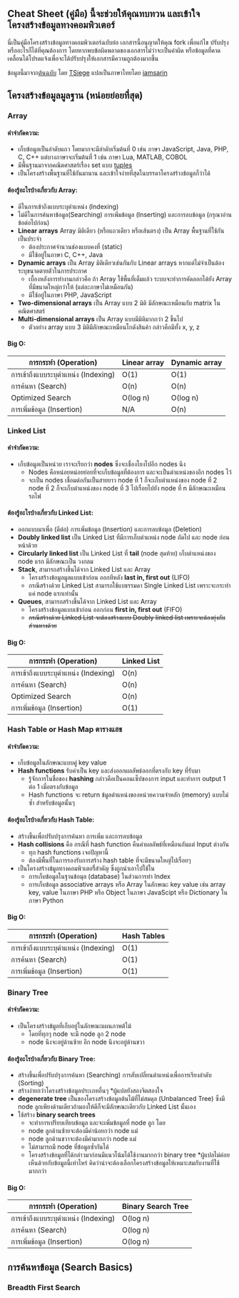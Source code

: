 ## Cheat Sheet (คู่มือ) นี้จะช่วยให้คุณทบทวน และเข้าใจโครงสร้างข้อมูลทางคอมพิวเตอร์
นี่เป็นคู่มือโครงสร้างข้อมูลทางคอมพิวเตอร์ฉบับย่อ เอกสารนี้อนุญาตให้คุณ fork เพื่อแก้ไข ปรับปรุง หรืออะไรก็ได้ที่คุณต้องการ โดยหากพบข้อผิดพลาดของเอกสารไม่ว่าจะเป็นคำผิด หรือข้อมูลที่คาดเคลื่อนได้โปรดแจ้งเพื่อจะได้ปรับปรุงให้เอกสารมีความถูกต้องมากขึ้น 

ข้อมูลนี้มาจาก[ต้นฉบับ](https://gist.github.com/TSiege/cbb0507082bb18ff7e4b) โดย [TSiege](https://github.com/TSiege) แปลเป็นภาษาไทยโดย [iamsarin](https://github.com/iamsarin)

## โครงสร้างข้อมูลมูลฐาน (หน่อยย่อยที่สุด)
### **Array**
#### คำจำกัดความ:
- เก็บข้อมูลเป็นลำดับแถว โดยมากจะมีลำดับเริ่มต้นที่ 0 เช่น ภาษา JavaScript, Java, PHP, C, C++ แต่บางภาษาจะเริ่มต้นที่ 1 เช่น ภาษา Lua, MATLAB, COBOL
- มีพื้นฐานมาจากคณิตศาสตร์เรื่อง set แบบ [tuples](http://en.wikipedia.org/wiki/Tuple) 
- เป็นโครงสร้างพื้นฐานที่ใช้กันมานาน และเข้าใจง่ายที่สุดในบรรดาโครงสร้างข้อมูลก็ว่าได้
  
#### ต้องรู้อะไรบ้างเกี่ยวกับ Array:
- ดีในการเข้าถึงแบบระบุตำแหน่ง (Indexing)
- ไม่ดีในการค้นหาข้อมูล(Searching) การเพิ่มข้อมูล (Inserting) และการลบข้อมูล (กรุณาอ่านข้อต่อไปก่อน)
- **Linear arrays** Array มิติเดียว (หรือแถวเดียว หรือเส้นตรง) เป็น Array พื้นฐานที่ใช้กันเป็นประจำ 
  - ต้องประกาศจำนวนช่องแบบคงที่ (static) 
  - มีใช้อยู่ในภาษา C, C++, Java
- **Dynamic arrays** เป็น Array มิติเดียวเช่นกันกับ Linear arrays หากแต่ไม่จำเป็นต้องระบุขนาดตายตัวในการประกาศ
  - เบื้องหลังการทำงานกล่าวคือ ถ้า Array ใช้พื้นที่เต็มแล้ว ระบบจะทำการคัดลอกได้ยัง Array ที่มีขนาดใหญ่กว่าให้ (แต่ละภาษาไม่เหมือนกัน) 
  - มีใช้อยู่ในภาษา PHP, JavaScript
- **Two-dimensional arrays** เป็น Array แบบ 2 มิติ มีลักษณะเหมือนกับ matrix ในคณิตศาสตร์
- **Multi-dimensional arrays** เป็น Array แบบมีมิติมากกว่า 2 ขึ้นไป 
  - ตัวอย่าง array แบบ 3 มิติมีลักษณะเหมือนโกดังสินค้า กล่าวคือมีทั้ง x, y, z 
  
#### Big O:
| การกระทำ (Operation)                  | Linear array    | Dynamic array  |
| ------------------------------------- |:---------------| :--------------|
| การเข้าถึงแบบระบุตำแหน่ง (Indexing)    | O(1)            | O(1)           |
| การค้นหา (Search)                     | O(n)            |   O(n)         |
| Optimized Search                      | O(log n)         |    O(log n)   |
| การเพิ่มข้อมูล (Insertion)            | N/A              |    O(n)       |

### **Linked List**
#### คำจำกัดความ: 
- เก็บข้อมูลเป็นหน่วย เราจะเรียกว่า **nodes** ซึ่งจะเชื่องโยงไปอีก nodes นึง
  - Nodes คือหน่อยหน่อยย่อยที่จะเก็บข้อมูลที่ต้องการ และจะเป็นตำแหน่งของอีก nodes ไว้
  - จะเป็น nodes เชื่อมต่อกันเป็นสายยาว node ที่ 1 ก็จะเก็บตำแหน่งของ node ที่ 2 node ที่ 2 ก็จะเก็บตำแหน่งของ node ที่ 3 ไปเรื่อยไปยัง node ที่ n มีลักษณะเหมือน รถไฟ   

#### ต้องรู้อะไรบ้างเกี่ยวกับ Linked List:
- ออกแบบมาเพื่อ (ดีต่อ) การเพิ่มข้อมูล (Insertion) และการลบข้อมูล (Deletion)
- **Doubly linked list** เป็น Linked List ที่มีการเก็บตำแหน่ง node ถัดไป และ node ก่อนหน้าด้วย
- **Circularly linked list** เป็น Linked List ที่ **tail** (node สุดท้าย) เก็บตำแหน่งของ node แรก มีลักษณะเป็น วงกลม
- **Stack**, สามารถสร้างขึ้นได้จาก Linked List และ Array
  - โครงสร้างข้อมูลมูลแบบเข้าก่อน ออกทีหลัง **last in, first out** (LIFO)
  - กรณีสร้างด้วย Linked List สามารถใช้แบธรรมดา Single Linked List เพราะจะกระทำแค่ node แรกเท่านั้น 
- **Queues**, สามารถสร้างขึ้นได้จาก Linked List และ Array
  - โครงสร้างข้อมูลแบบเข้าก่อน ออกก่อน **first in, first out** (FIFO)
  - ~~กรณีสร้างด้วย Linked List จะต้องสร้างแบบ Doubly linked list เพราะจะต้องยุ่งกับส่วนหางด้วย~~

#### Big O:
| การกระทำ (Operation)                  | Linked List    |
| ------------------------------------- |:---------------|
| การเข้าถึงแบบระบุตำแหน่ง (Indexing)    | O(n)           |
| การค้นหา (Search)                     | O(n)           |
| Optimized Search                      | O(n)           |
| การเพิ่มข้อมูล (Insertion)            | O(1)           |

### **Hash Table or Hash Map** ตารางแฮช
#### คำจำกัดความ: 
- เก็บข้อมูลในลักษณะแบบคู่ key value 
- **Hash functions** รับค่าเป็น key และส่งออกผลลัพธ์ออกที่ตรงกับ key ที่รับมา
  - รู้จักการในชื่อของ **hashing** กล่าวคือเป็นคอนเซ็ปของการ input และทำการ output 1 ต่อ 1 เมื่อตรงกับข้อมูล
  -  Hash functions จะ return ข้มูลตำแหน่งของหน่วยความจำหลัก (memory) แบบไม่ซ้ำ สำหรับข้อมูลนั้นๆ

#### ต้องรู้อะไรบ้างเกี่ยวกับ Hash Table:
- สร้างขึ้นเพื่อปรับปรุงการค้นหา การเพิ่ม และการลบข้อมูล
- **Hash collisions** คือ กรณีที่ hash function คืนค่าผลลัพธ์ที่เหมือนกันแต่ Input ต่างกัน
  - ทุก hash functions เจอปัญหานี้
  - ต้องมีพื้นที่ในการรองรับการสร้าง hash table ที่จะมีขนาดใหญ๋ไปเรื่อยๆ
- เป็นโครงสร้างข้มูลทางคอมพิวเตอร์ี่สำคัญ ซึ่งถูกนำเอาไปใช้ใน
  - การเก็บข้อมูลในฐานข้อมุล (database) ในส่วนการทำ Index
  - การเก็บข้อมูล associative arrays หรือ Array ในลักษณะ key value เช่น array key, value ในภาษา PHP หรือ Object ในภาษา JavaScipt หรือ Dictionary ในภาษา Python

#### Big O:
| การกระทำ (Operation)                  | Hash Tables   |
| ------------------------------------- |:---------------|
| การเข้าถึงแบบระบุตำแหน่ง (Indexing)    | O(1)           |
| การค้นหา (Search)                     | O(1)           |
| การเพิ่มข้อมูล (Insertion)            | O(1)           |

### **Binary Tree**
#### คำจำกัดความ: 
- เป็นโครงสร้างข้มูลที่เก็บอยู่ในลักษณะแผนภาพต้ไม้ 
  - โดยที่ทุกๆ node จะมี node ลูก 2 node
  - node นึงจะอยู่ด้านซ้าย อีก node นึงจะอยู่ด้านขวา

#### ต้องรู้อะไรบ้างเกี่ยวกับ Binary Tree:
- สร้างขึ้นเพื่อปรับปรุงการค้นหา (Searching) การสับเปลี่ยนตำแหน่งเพื่อการเรียงลำดับ (Sorting)
- สร้างง่ายกว่าโครงสร้างข้อมูลประเภทอื่นๆ *ผู้แปลยังสองจิตสองใจ
- **degenerate tree** เป็นของโครงสร้างข้อมูลต้นไม้ที่ไม่สมดุล (Unbalanced Tree) ซึ่งมี node ลูกเพียงด้านเดียวถ้ามองให้ดีก็จะมีลักษณะเดียวกับ Linked List นั้นเอง
- ใช้สร้าง **binary search trees**
  - จะทำการเปรียบเทียบข้อมูล และจะเพิ่มข้อมูลที่ node ลูก โดย
  - node ลูกด้านซ้ายจะต้องมีค่าน้อยกว่า node แม่
  - node ลูกด้านขวาจะต้องมีค่ามากกว่า node แม่
  - ไม่สามารถมี node ที่ข้อมูลซ้ำกันได้
  - โครงสร้างข้อมูลที่ได้กล่าวมาก่อนมีแนวโน้มได้ใช้งานมากกว่า binary tree *ผู้แปลไม่ค่อยเห็นด้วยกับข้อมูลนี้เท่าไหร่ คิดว่าน่าจะต้องเลือกโครงสร้างข้อมูลให้เหมาะสมกับงานที่ใช้มากกว่า

#### Big O:
| การกระทำ (Operation)                  | Binary Search Tree |
| ------------------------------------- |:---------------|
| การเข้าถึงแบบระบุตำแหน่ง (Indexing)    | O(log n)       |
| การค้นหา (Search)                     | O(log n)       |
| การเพิ่มข้อมูล (Insertion)            | O(log n)       |

## การค้นหาข้อมูล (Search Basics)
### **Breadth First Search**

